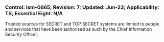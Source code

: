 ### Control: ism-0665; Revision: 7; Updated: Jun-23; Applicability: TS; Essential Eight: N/A
<p>Trusted sources for SECRET and TOP SECRET systems are limited to people and services that have been authorised as such by the Chief Information Security Officer.</p>
